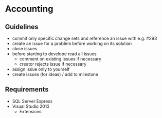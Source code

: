 # Accounting

## Guidelines

* commit only specific change sets and reference an issue with e.g. #293
* create an issue for a problem before working on its solution
* close issues
* before starting to develope read all issues
  * comment on existing issues if necessary
  * creator rejects issue if necessary
* assign issue only to yourself 
* create issues (for ideas) / add to milestone


## Requirements

* SQL Server Express
* Visual Studio 2013
  * Extensions
 

